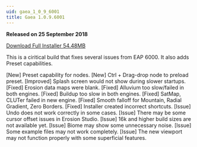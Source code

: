 ```yaml
---
uid: gaea_1_0_9_6001
title: Gaea 1.0.9.6001
---
```



**Released on 25 September 2018**

<a href="http://viridian.quadspinner.com/gaea/Gaea-EAP-6001.exe">Download Full Installer 54.48MB</a> <br>


<div class="release-note">

This is a ciritical build that fixes several issues from EAP 6000. It also adds Preset capabilities.

[New] Preset capability for nodes.
[New] Ctrl + Drag-drop node to preload preset.
[Improved] Splash screen would not show during slower startups.
[Fixed] Erosion data maps were blank.
[Fixed] Alluvium too slow/failed in both engines.
[Fixed] Buildup too slow in both engines.
[Fixed] SatMap, CLUTer failed in new engine.
[Fixed] Smooth falloff for Mountain, Radial Gradient, Zero Borders.
[Fixed] Installer created incorrect shortcuts.
[Issue] Undo does not work correctly in some cases.
[Issue] There may be some cursor offset issues in Erosion Studio.
[Issue] 16k and higher build sizes are not available yet.
[Issue] Biome may show some unnecessary noise.
[Issue] Some example files may not work completely.
[Issue] The new viewport may not function properly with some superficial features.

</div>
